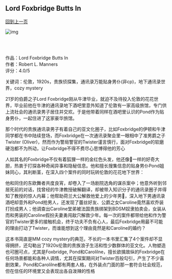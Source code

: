 ## Lord Foxbridge Butts In
[回到上一页](https://boheme13.github.io/Reviews/)  &nbsp;&nbsp;

![img](https://scontent-sjc3-1.xx.fbcdn.net/v/t39.30808-6/355089306_1022887518889717_781327679246379589_n.jpg?_nc_cat=105&ccb=1-7&_nc_sid=3635dc&_nc_ohc=xJXFVNobMlQAX_A8pY_&_nc_ht=scontent-sjc3-1.xx&cb_e2o_trans=q&oh=00_AfCuGry76pS6AC--E2KWanQYiB0U8w4wcPhZ2FyJ0LmcPw&oe=65933585)

<br>
<br>

作品：Lord Foxbridge Butts In<br>
作者：Robert L. Manners<br>
评分：4.0/5<br>

关键词：伦敦，1920s，贵族侦探集，通讯录万能贴身男仆(非cp)，地下通讯录世界，cozy mystery

21岁的伯爵之子Lord Foxbridge刚从牛津毕业，就迫不及待投入伦敦的花花世界，毕业前他在牛津的通讯录地下酒吧里意外知道了伦敦有一家高级旅馆，专门供上流社会的通讯录男子居住并交欢。于是他带着同样在酒吧里认识的Pond作为贴身男仆，一起住进了这家豪华旅馆。

那个时代的贵族通讯录男子有着自己的亚文化圈子，比如Foxbridge的伊顿和牛津同学都在书中陆续登场，而Foxbridge在一次通讯录聚会里一眼相中了准男爵之子Twister (Oliver)，然而作为警局警官的Twister谨言慎行，面对Foxbridge的软磨硬泡都不为所动，让Foxbridge不得不费尽心思博得他的芳心

人如其名的Foxbridge不仅有着狐狸一样的金红色头发，他还像🦊一样的好奇大胆，热衷于打探各种奇闻异事和隐秘信息。他和擅长搜集信息的贴身男仆Pond姐妹同心，其利断茎，在深入四个案件的同时玩转伦敦的花花地下世界：

他和同住的东欧舞者共度良宵，却卷入了一场剧院选角的谋杀案中；他意外听到邻居死前的对话，找曾经的牛津教授破解翻译，却被带入知识分子的通讯录圈子并得知了教授的惊人内幕；他帮助荷兰大公解救他爱上的少年男🐔，深入地下男通讯录酒吧却意外和Pond抢男人，还发现了蕾丝好友、公爵之女Caroline竟然喜欢乔装打扮成男人；他调查出Caroline堂弟被法国贵族绑架到BDSM奴隶拍卖会，女装从而和男装的Caroline假扮夫妻勇闯敌穴解救少年。每一次的案件都带给他和作为警官的Twister更多的接触机会，终于功夫不负有心人，最后Foxbridge用最不可能的理由打动了Twister，而谁能想到这个理由竟然是和Caroline的婚约？

这本书简直是MM cozy mystery的典范，不长的一本书里汇集了4个案件却不显得拥挤，还勾勒出了1920s伦敦的贵族浪子生活和性少数群体的亚文化。人物塑造也可圈可点，尤其是Foxbridge, Pond和Carolilne，擅长欲擒故纵的Foxbridge在任何场景都能和各种人调情，尤其在探案期间对Twister百般勾引，产生了不少喜剧效果，Pond和Carolilne都有两套人格，在外装点门面的那一套符合社会规范，但在信任的环境里又会表现出各自泼辣的性格